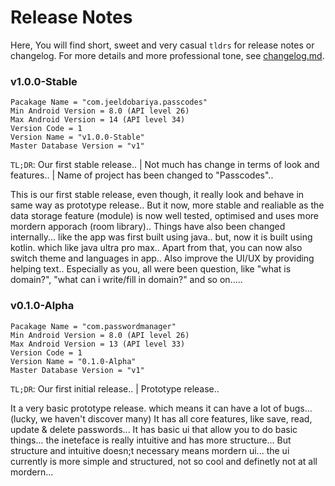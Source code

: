 # Release Notes

Here, You will find short, sweet and very casual `tldrs` for release notes or changelog.
For more details and more professional tone, see [changelog.md](/changelog.md).

### v1.0.0-Stable

```
Pacakage Name = "com.jeeldobariya.passcodes"
Min Android Version = 8.0 (API level 26)
Max Android Version = 14 (API level 34)
Version Code = 1
Version Name = "v1.0.0-Stable"
Master Database Version = "v1"
```

`TL;DR`: Our first stable release.. | Not much has change in terms of look and features.. | Name of project has been changed to "Passcodes"..

This is our first stable release, even though, it really look and behave in same way as prototype release..
But it now, more stable and realiable as the data storage feature (module) is now well tested, optimised and uses more mordern apporach (room library)..
Things have also been changed internally... like the app was first built using java.. but, now it is built using kotlin. which like java ultra pro max..
Apart from that, you can now also switch theme and languages in app.. 
Also improve the UI/UX by providing helping text.. Especially as you, all were been question, like "what is domain?", "what can i write/fill in domain?" and so on.....

### v0.1.0-Alpha

```
Pacakage Name = "com.passwordmanager"
Min Android Version = 8.0 (API level 26)
Max Android Version = 13 (API level 33)
Version Code = 1
Version Name = "0.1.0-Alpha"
Master Database Version = "v1"
```

`TL;DR`: Our first initial release.. | Prototype release..

It a very basic prototype release. which means it can have a lot of bugs... (lucky, we haven't discover many)
It has all core features, like save, read, update & delete passwords...
It has basic ui that allow you to do basic things... the ineteface is really intuitive and has more structure...
But structure and intuitive doesn;t necessary means mordern ui... the ui currently is more simple and structured, not so cool and definetly not at all mordern...
